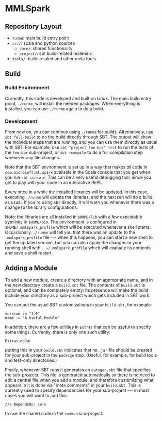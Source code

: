 # MMLSpark

## Repository Layout

* `runme`:    main build entry point
* `src/`:     scala and python sources
  - `core/`:  shared functionality
  - `project/`: sbt build-related materials
* `tools/`:   build-related and other meta tools


## Build

### Build Environment

Currently, this code is developed and built on Linux.  The main build entry
point, `./runme`, will install the needed packages.  When everything is
installed, you can use `./runme` again to do a build.


### Development

From now on, you can continue using `./runme` for builds.  Alternatively, use
`sbt full-build` to do the build directly through SBT.  The output will show
the individual steps that are running, and you can use them directly as usual
with SBT.  For example, use `sbt "project foo-bar" test` to run the tests of
the `foo-bar` sub-project, or `sbt ~compile` to do a full compilation step
whenever any file changes.

Note that the SBT environment is set up in a way that makes *all* code in
`com.microsoft.ml.spark` available in the Scala console that you get when you
run `sbt console`.  This can be a very useful debugging tool, since you get to
play with your code in an interactive REPL.

Every once in a while the installed libraries will be updated.  In this case,
executing `./runme` will update the libraries, and the next run will do a build
as usual.  If you're using `sbt` directly, it will warn you whenever there was
a change to the library configurations.

Note: the libraries are all installed in `$HOME/lib` with a few
executable symlinks in `$HOME/bin`.  The environment is configured in
`$HOME/.mmlspark_profile` which will be executed whenever a shell starts.
Occasionally, `./runme` will tell you that there was an update to the
`.mmlspark_profile` file --- when this happens, you can start a new shell
to get the updated version, but you can also apply the changes to your
running shell with `. ~/.mmlspark_profile` which will evaluate its
contents and save a shell restart.


## Adding a Module

To add a new module, create a directory with an appropriate name, and in the
new directory create a `build.sbt` file.  The contents of `build.sbt` is
optional, and can be completely empty: its presence will make the build include
your directory as a sub-project which gets included in SBT work.

You can put the usual SBT customizations in your `build.sbt`, for example:

    version := "1.0"
    name := "A Useful Module"

In addition, there are a few utilities in `Extras` that can be useful to
specify some things.  Currently, there is only one such utility:

    Extras.noJar

putting this in your `build.sbt` indicates that no `.jar` file should be
created for your sub-project in the `package` step.  (Useful, for example, for
build tools and test-only directories.)

Finally, whenever SBT runs it generates an `autogen.sbt` file that specifies
the sub-projects.  This file is generated automatically so there is no need to
edit a central file when you add a module, and therefore customizing what
appears in it is done via "meta comments" in your `build.sbt`.  This is
currently used to specify dependencies for your sub-project --- in most cases
you will want to add this:

    //> DependsOn: core

to use the shared code in the `common` sub-project.
